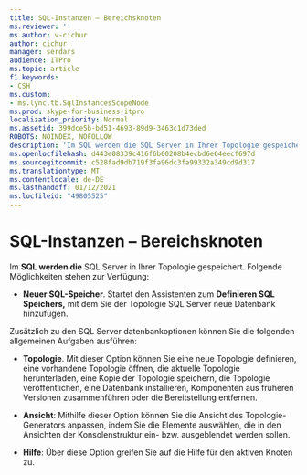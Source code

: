 ```yaml
---
title: SQL-Instanzen – Bereichsknoten
ms.reviewer: ''
ms.author: v-cichur
author: cichur
manager: serdars
audience: ITPro
ms.topic: article
f1.keywords:
- CSH
ms.custom:
- ms.lync.tb.SqlInstancesScopeNode
ms.prod: skype-for-business-itpro
localization_priority: Normal
ms.assetid: 399dce5b-bd51-4693-89d9-3463c1d73ded
ROBOTS: NOINDEX, NOFOLLOW
description: 'Im SQL werden die SQL Server in Ihrer Topologie gespeichert. Folgende Möglichkeiten stehen zur Verfügung:'
ms.openlocfilehash: d443e08339c416f6b00208b4ecbd6e64eecf697d
ms.sourcegitcommit: c528fad9db719f3fa96dc3fa99332a349cd9d317
ms.translationtype: MT
ms.contentlocale: de-DE
ms.lasthandoff: 01/12/2021
ms.locfileid: "49805525"
---
```

# <a name="sql-instances-scope-node"></a>SQL-Instanzen – Bereichsknoten
 
Im **SQL werden die** SQL Server in Ihrer Topologie gespeichert. Folgende Möglichkeiten stehen zur Verfügung:
  
- **Neuer SQL-Speicher**. Startet den Assistenten zum **Definieren SQL Speichers,** mit dem Sie der Topologie SQL Server neue Datenbank hinzufügen.
    
Zusätzlich zu den SQL Server datenbankoptionen können Sie die folgenden allgemeinen Aufgaben ausführen:
  
- **Topologie**. Mit dieser Option können Sie eine neue Topologie definieren, eine vorhandene Topologie öffnen, die aktuelle Topologie herunterladen, eine Kopie der Topologie speichern, die Topologie veröffentlichen, eine Datenbank installieren, Komponenten aus früheren Versionen zusammenführen oder die Bereitstellung entfernen.
    
- **Ansicht**: Mithilfe dieser Option können Sie die Ansicht des Topologie-Generators anpassen, indem Sie die Elemente auswählen, die in den Ansichten der Konsolenstruktur ein- bzw. ausgeblendet werden sollen.
    
- **Hilfe**: Über diese Option greifen Sie auf die Hilfe für den aktiven Knoten zu.
    

